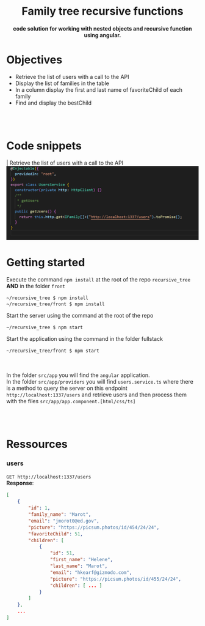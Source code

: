 <h1 align="center">
  Family tree recursive functions 
</h1>

<h4 align="center">
  code solution for working with nested objects  and recursive function using angular.
</h4>

# Objectives

- Retrieve the list of users with a call to the API
- Display the list of families in the table
- In a column display the first and last name of favoriteChild of each family
- Find and display the bestChild

<br/><br/>

# Code snippets

| Retrieve the list of users with a call to the API
<img src="../img/fetch users.png" width="650">

# Getting started

Execute the command `npm install` at the root of the repo `recursive_tree` **AND** in the folder `front`

```console
~/recursive_tree $ npm install
~/recursive_tree/front $ npm install
```

Start the server using the command at the root of the repo

```console
~/recursive_tree $ npm start
```

Start the application using the command in the folder fullstack

```console
~/recursive_tree/front $ npm start
```

<br/><br/>
In the folder `src/app` you will find the `angular` application. \
In the folder `src/app/providers` you will find `users.service.ts` where there is a method to query the server on this endpoint `http://localhost:1337/users` and retrieve users and then process them with the files `src/app/app.component.[html/css/ts]`

<br/><br/>

# Ressources

### **users**

`GET http://localhost:1337/users` \
**Response**:

```json
[
    {
        "id": 1,
        "family_name": "Marot",
        "email": "jmorot0@ed.gov",
        "picture": "https://picsum.photos/id/454/24/24",
        "favoriteChild": 51,
        "children": [
            {
                "id": 51,
                "first_name": "Helene",
                "last_name": "Marot",
                "email": "hkearf@gizmodo.com",
                "picture": "https://picsum.photos/id/455/24/24",
                "children": [ ... ]
            }
        ]
    },
    ...
]
```

